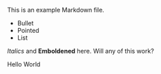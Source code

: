 This is an example Markdown file.

* Bullet 
* Pointed
* List

*Italics* and **Emboldened** here. Will any of this work? 

Hello World